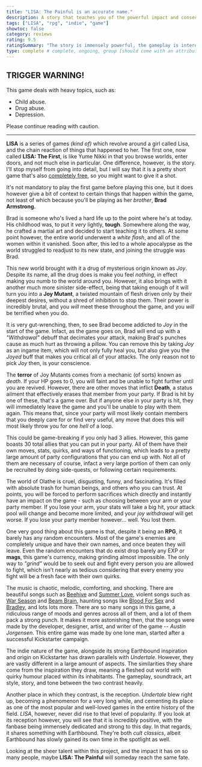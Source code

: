 ```yaml
---
title: "LISA: The Painful is an accurate name."
description: A story that teaches you of the powerful impact and consequences that pain brings with it, and the people it molds into monsters.
tags: ["LISA", "rpg", "indie", "game"]
showtoc: false
category: reviews
rating: 9.5
ratingSummary: "The story is immensely powerful, the gameplay is interesting, and the music breathes life into the world of LISA: The Painful."
type: complete # complete, ongoing, group [should come with an attribute (partAmnt)]
---
```


## TRIGGER WARNING!

This game deals with heavy topics, such as:

- Child abuse.
- Drug abuse.
- Depression.

Please continue reading with caution.

<hr />

**LISA** is a series of games _(kind of)_ which revolve around a girl called Lisa, and the chain reaction of things that happened to her.
The first one, now called **LISA: The First**, is like Yume Nikki in that you browse worlds, enter doors, and not much else in particular.
One difference, however, is the story. I'll stop myself from going into detail, but I will say that it is a pretty short game that's also
[completely free](https://rpgmaker.net/games/4412/downloads/), so you might want to give it a shot.

It's not mandatory to play the first game before playing this one, but it does however give a bit of context to certain things that happen
within the game, not least of which because you'll be playing as her _brother_, **Brad Armstrong.**

Brad is someone who's lived a hard life up to the point where he's at today. His childhood was, to put it _very_ lightly, **tough**. Somewhere
along the way, he crafted a martial art and decided to start teaching it to others. At some point however, the entire world underwent a _white flash_,
and all of the women within it vanished. Soon after, this led to a whole apocalypse as the world struggled to readjust to its new state, and joining
the struggle was Brad.

This new world brought with it a drug of mysterious origin known as _Joy_. Despite its name, all the drug does is make you feel _nothing_, in effect 
making you numb to the world around you. However, it also brings with it another much more sinister side-effect, being that taking enough of it will
turn you into a **Joy Mutant**, a twisted mountain of flesh driven only by their deepest desires, without a shred of inhibition to stop them.
Their power is incredibly brutal, and you _will_ meet these throughout the game, and you _will_ be terrified when you do.

It is very gut-wrenching, then, to see Brad become addicted to _Joy_ in the start of the game. Infact, as the game goes on, Brad will end up with a 
_"Withdrawal"_ debuff that decimates your attack, making Brad's punches cause as much hurt as throwing a pillow. You can remove this by taking _Joy_
as an ingame item, which will not only fully heal you, but also give you the _Joyed_ buff that makes you critical all of your attacks. The only reason
not to pick _Joy_ then, is your conscience.

The **terror** of Joy Mutants comes from a mechanic (of sorts) known as _death_. If your HP goes to 0, you will faint and be unable to fight further until you are 
revived. However, there are other moves that inflict **Death**, a status ailment that effectively erases that member from your party. If Brad is hit
by one of these, that's a game over. But if anyone else in your party is hit, they will immediately leave the game and you'll be unable to play with 
them again. This means that, since your party will most likely contain members that you deeply care for or find very useful, any move that does this
will most likely throw you for one _hell_ of a loop.

This could be game-breaking if you only had 3 allies. However, this game boasts 30 total allies that you can put in your party. All of them have their
own moves, stats, quirks, and ways of functioning, which leads to a pretty large amount of party configurations that you can end up with. Not all of them
are necessary of course, infact a very large portion of them can only be recruited by doing side-quests, or following certain requirements.

The world of Olathe is cruel, disgusting, funny, and fascinating. It's filled with absolute trash for human beings, and others who you can trust. At points,
you will be forced to perform sacrifices which directly and instantly have an impact on the game - such as choosing between your arm or your party member.
If you lose your arm, your stats will take a big hit, your attack pool will change and become more limited, and your _joy withdrawal_ will get worse.
If you lose your party member however... well. You lost them. 

One very good thing about this game is that, despite it being an **RPG**, it barely has any random encounters. Most of the game's enemies are completely
unique and have their own names, and once beaten they will leave. Even the random encounters that do exist drop barely any EXP or **mags**, this game's currency,
making grinding almost impossible. The only way to _"grind"_ would be to seek out and fight every person you are allowed to fight, which isn't nearly as tedious
considering that every enemy you fight will be a fresh face with their own quirks.

The music is chaotic, melodic, comforting, and shocking. There are beautiful songs such as [Beehive](https://youtu.be/uHhPwxuUsnE) and [Summer Love](https://youtu.be/1AKkLEoixkw), violent songs such as 
[War Season](https://youtu.be/4XeeC6wxaZo) and [Beam Brain](https://youtu.be/w1imXKaIouw), haunting songs like [Blood For Sex](https://youtu.be/NNiorq5rafw) and [Bradley](https://youtu.be/Nx0vaEkcK-4), and lots lots more. There are so many songs in this game, a ridiculous range of moods and genres across all of them, and a lot of them pack a strong punch. It makes it more astonishing then, that the songs were made by the developer, designer, artist, and writer of the game -- _Austin Jorgensen_. This entire game
was made by one lone man, started after a successful Kickstarter campaign.

The indie nature of the game, alongside its strong Earthbound inspiration and origin on Kickstarter has drawn parallels with _Undertale_. However, they are vastly different in a large amount of aspects. The similarities they share come from the inspiration they draw, meaning a fleshed out world with quirky humour placed within its inhabitants. The gameplay, soundtrack, art style, story, and tone between the two contrast heavily. 

Another place in which they contrast, is the reception. _Undertale_ blew right up, becoming a phenomenon for a very long while, and cementing its place as one of the most popular and well-loved games in the entire history of the field. _LISA_, however, never did rise to that level of popularity. If you look at its reception however, you will see that it is incredibly positive, with the fanbase being immensely dedicated and strong to this day. In that regards, it shares something with Earthbound. They're both _cult classics_, albeit Earthbound has slowly gained its own time in the spotlight as well.

Looking at the sheer talent within this project, and the impact it has on so many people, maybe **LISA: The Painful** will someday reach the same fate.
